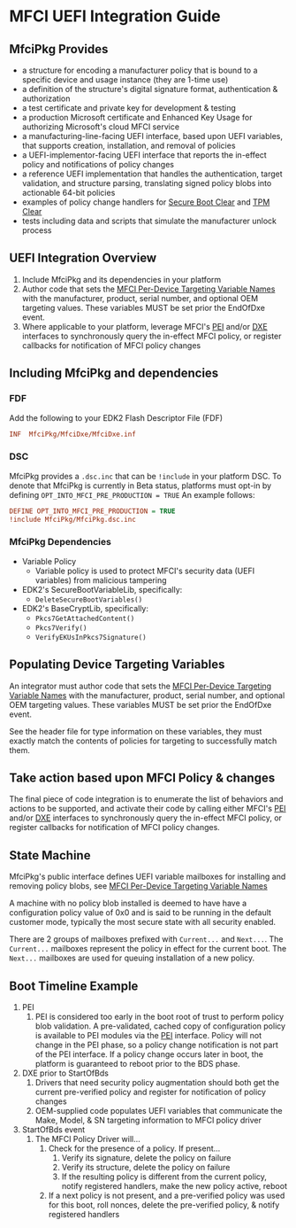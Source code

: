 # MFCI UEFI Integration Guide

## MfciPkg Provides

* a structure for encoding a manufacturer policy that is bound to a specific device and usage instance (they are 1-time use)
* a definition of the structure's digital signature format, authentication & authorization
* a test certificate and private key for development & testing
* a production Microsoft certificate and Enhanced Key Usage for authorizing Microsoft's cloud MFCI service
* a manufacturing-line-facing UEFI interface, based upon UEFI variables, that supports creation, installation, and
    removal of policies
* a UEFI-implementor-facing UEFI interface that reports the in-effect policy and notifications of policy changes
* a reference UEFI implementation that handles the authentication, target validation, and structure parsing,
translating signed policy blobs into actionable 64-bit policies
* examples of policy change handlers for [Secure Boot Clear](../MfciDxe/SecureBootClear.c) and [TPM Clear](../MfciDxe/TpmClear.c)
* tests including data and scripts that simulate the manufacturer unlock process

## UEFI Integration Overview

1. Include MfciPkg and its dependencies in your platform
2. Author code that sets the [MFCI Per-Device Targeting Variable Names](../Include/MfciVariables.h) with the
manufacturer, product, serial number, and optional OEM targeting values.  These variables MUST be set prior the EndOfDxe
event.
3. Where applicable to your platform, leverage MFCI's [PEI](../Include/Ppi/MfciPolicyPpi.h) and/or [DXE](../Include/Protocol/MfciProtocol.h)
interfaces to synchronously query the in-effect MFCI policy, or register callbacks for notification of MFCI policy changes

## Including MfciPkg and dependencies

### FDF

Add the following to your EDK2 Flash Descriptor File (FDF)

```INI
INF  MfciPkg/MfciDxe/MfciDxe.inf
```

### DSC

MfciPkg provides a ```.dsc.inc``` that can be ```!include``` in your platform DSC.
To denote that MfciPkg is currently in Beta status, platforms must opt-in by defining ```OPT_INTO_MFCI_PRE_PRODUCTION = TRUE```
An example follows:

```INI
DEFINE OPT_INTO_MFCI_PRE_PRODUCTION = TRUE
!include MfciPkg/MfciPkg.dsc.inc
```

### MfciPkg Dependencies

* Variable Policy
  * Variable policy is used to protect MFCI's security data (UEFI variables) from malicious tampering
* EDK2's SecureBootVariableLib, specifically:
  * ```DeleteSecureBootVariables()```
* EDK2's BaseCryptLib, specifically:
  * ```Pkcs7GetAttachedContent()```
  * ```Pkcs7Verify()```
  * ```VerifyEKUsInPkcs7Signature()```

## Populating Device Targeting Variables

An integrator must author code that sets the [MFCI Per-Device Targeting Variable Names](../Include/MfciVariables.h) with
the manufacturer, product, serial number, and optional OEM targeting values.  These variables MUST be set prior the
EndOfDxe event.

See the header file for type information on these variables, they must exactly match the contents of policies for
targeting to successfully match them.

## Take action based upon MFCI Policy & changes

The final piece of code integration is to enumerate the list of behaviors and actions to be supported, and activate
their code by calling either MFCI's [PEI](../Include/Ppi/MfciPolicyPpi.h) and/or [DXE](../Include/Protocol/MfciProtocol.h)
interfaces to synchronously query the in-effect MFCI policy, or register callbacks for notification of MFCI policy changes.

## State Machine

MfciPkg's public interface defines UEFI variable mailboxes for installing and removing policy blobs, see
[MFCI Per-Device Targeting Variable Names](../Include/MfciVariables.h)

A machine with no policy blob installed is deemed to have have a configuration policy value of 0x0 and is
said to be running in the default customer mode, typically the most secure state with all security enabled.

There are 2 groups of mailboxes prefixed with ```Current...``` and ```Next...```.  The ```Current...```
mailboxes represent the policy in effect for the current boot.  The ```Next...``` mailboxes are used for queuing
installation of a new policy.

## Boot Timeline Example

1. PEI
    1. PEI is considered too early in the boot root of trust to perform policy blob validation. A pre-validated, cached
        copy of configuration policy is available to PEI modules via the [PEI](../Include/Ppi/MfciPolicyPpi.h)
        interface. Policy will not change in the PEI phase, so a policy change notification is not part of the PEI
        interface. If a policy change occurs later in boot, the platform is guaranteed to reboot prior to the BDS phase.
2. DXE prior to StartOfBds
    1. Drivers that need security policy augmentation should both get the current pre-verified
    policy and register for notification of policy changes
    2. OEM-supplied code populates UEFI variables that communicate the Make, Model, & SN targeting
    information to MFCI policy driver
3. StartOfBds event
    1. The MFCI Policy Driver will...
        1. Check for the presence of a policy.  If present...
            1. Verify its signature, delete the policy on failure
            2. Verify its structure, delete the policy on failure
            3. If the resulting policy is different from the current policy, notify registered handlers,
            make the new policy active, reboot
        2. If a next policy is not present, and a pre-verified policy was used for this boot, roll
        nonces, delete the pre-verified policy, & notify registered handlers
